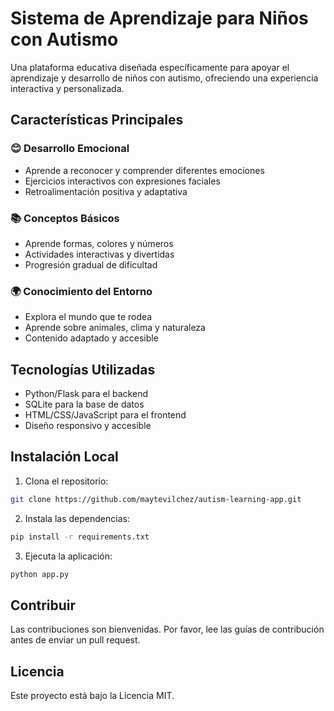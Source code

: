 # Sistema de Aprendizaje para Niños con Autismo

Una plataforma educativa diseñada específicamente para apoyar el aprendizaje y desarrollo de niños con autismo, ofreciendo una experiencia interactiva y personalizada.

## Características Principales

### 😊 Desarrollo Emocional
- Aprende a reconocer y comprender diferentes emociones
- Ejercicios interactivos con expresiones faciales
- Retroalimentación positiva y adaptativa

### 📚 Conceptos Básicos
- Aprende formas, colores y números
- Actividades interactivas y divertidas
- Progresión gradual de dificultad

### 🌍 Conocimiento del Entorno
- Explora el mundo que te rodea
- Aprende sobre animales, clima y naturaleza
- Contenido adaptado y accesible

## Tecnologías Utilizadas

- Python/Flask para el backend
- SQLite para la base de datos
- HTML/CSS/JavaScript para el frontend
- Diseño responsivo y accesible

## Instalación Local

1. Clona el repositorio:
```bash
git clone https://github.com/maytevilchez/autism-learning-app.git
```

2. Instala las dependencias:
```bash
pip install -r requirements.txt
```

3. Ejecuta la aplicación:
```bash
python app.py
```

## Contribuir

Las contribuciones son bienvenidas. Por favor, lee las guías de contribución antes de enviar un pull request.

## Licencia

Este proyecto está bajo la Licencia MIT. 